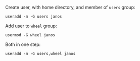 Create user, with home directory, and member of `users` group:

    useradd -m -G users janos

Add user to `wheel` group:

    usermod -G wheel janos

Both in one step:

    useradd -m -G users,wheel janos
